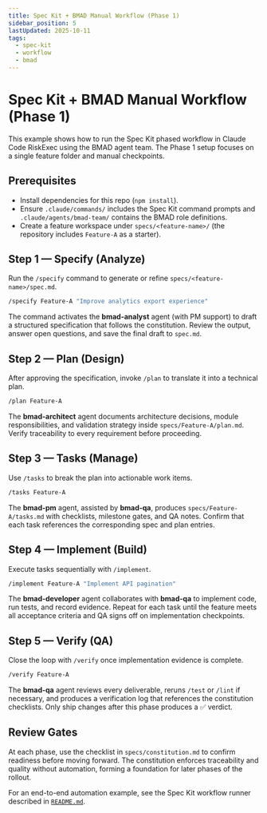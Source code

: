 ```yaml
---
title: Spec Kit + BMAD Manual Workflow (Phase 1)
sidebar_position: 5
lastUpdated: 2025-10-11
tags:
  - spec-kit
  - workflow
  - bmad
---
```


# Spec Kit + BMAD Manual Workflow (Phase 1)

This example shows how to run the Spec Kit phased workflow in Claude Code RiskExec using the BMAD agent team. The Phase 1 setup focuses on a single feature folder and manual checkpoints.

## Prerequisites

- Install dependencies for this repo (`npm install`).
- Ensure `.claude/commands/` includes the Spec Kit command prompts and `.claude/agents/bmad-team/` contains the BMAD role definitions.
- Create a feature workspace under `specs/<feature-name>/` (the repository includes `Feature-A` as a starter).

## Step 1 — Specify (Analyze)

Run the `/specify` command to generate or refine `specs/<feature-name>/spec.md`.

```bash
/specify Feature-A "Improve analytics export experience"
```

The command activates the **bmad-analyst** agent (with PM support) to draft a structured specification that follows the constitution. Review the output, answer open questions, and save the final draft to `spec.md`.

## Step 2 — Plan (Design)

After approving the specification, invoke `/plan` to translate it into a technical plan.

```bash
/plan Feature-A
```

The **bmad-architect** agent documents architecture decisions, module responsibilities, and validation strategy inside `specs/Feature-A/plan.md`. Verify traceability to every requirement before proceeding.

## Step 3 — Tasks (Manage)

Use `/tasks` to break the plan into actionable work items.

```bash
/tasks Feature-A
```

The **bmad-pm** agent, assisted by **bmad-qa**, produces `specs/Feature-A/tasks.md` with checklists, milestone gates, and QA notes. Confirm that each task references the corresponding spec and plan entries.

## Step 4 — Implement (Build)

Execute tasks sequentially with `/implement`.

```bash
/implement Feature-A "Implement API pagination"
```

The **bmad-developer** agent collaborates with **bmad-qa** to implement code, run tests, and record evidence. Repeat for each task until the feature meets all acceptance criteria and QA signs off on implementation checkpoints.

## Step 5 — Verify (QA)

Close the loop with `/verify` once implementation evidence is complete.

```bash
/verify Feature-A
```

The **bmad-qa** agent reviews every deliverable, reruns `/test` or `/lint` if necessary, and produces a verification log that references the constitution checklists. Only ship changes after this phase produces a ✅ verdict.

## Review Gates

At each phase, use the checklist in `specs/constitution.md` to confirm readiness before moving forward. The constitution enforces traceability and quality without automation, forming a foundation for later phases of the rollout.

For an end-to-end automation example, see the Spec Kit workflow runner described in [`README.md`](../../README.md).
